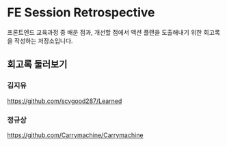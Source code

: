 # FE Session Retrospective

프론트엔드 교육과정 중 배운 점과, 개선할 점에서 액션 플랜을 도출해내기 위한 회고록을 작성하는 저장소입니다.

## 회고록 둘러보기

### 김지유

https://github.com/scvgood287/Learned

### 정규상

https://github.com/Carrymachine/Carrymachine
